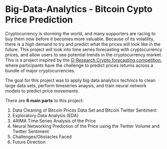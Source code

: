 # Big-Data-Analytics - Bitcoin Cypto Price Prediction

Cryptocurrency is storming the world, and many supporters are racing to buy them now before it becomes more valuable. Because of its volatility, there is a high demand to try and predict what the prices will look like in the future. This project will look into time series forecasting with cryptocurrency prices, and allow users to see potential trends in the cryptocurrency market. This is a project inspired by the [G-Research Crypto forecasting competition](link), where participants have the challenge to predict prices returns across a bundle of major cryptocurrencies. 

The goal for this project was to apply big data analytics technics to clean large data sets, perform timeseries anaysis, and train neural network models to predict price movements.

There are **6 main parts** to this project:
1. Data Cleaning of Bitcoin Prices Data Set and Bitcoin Twitter Sentiment
2. Exploratory Data Analysis (EDA) 
3. ARIMA Time Series Analysis of the Price
4. Neural Networking Prediction of the Price using the Twitter Volume and Twitter Sentiment
5. Challenges/Obstacles Faced
6. Future Direction
